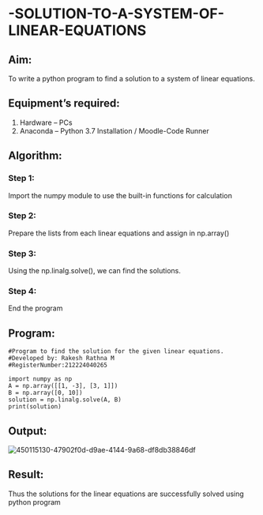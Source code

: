 # -SOLUTION-TO-A-SYSTEM-OF-LINEAR-EQUATIONS
## Aim:
To write a python program to find a solution to a system of linear equations.
## Equipment’s required:
1. 	Hardware – PCs
2. 	Anaconda – Python 3.7 Installation / Moodle-Code Runner
## Algorithm:
### Step 1: 
Import the numpy module to use the built-in functions for calculation
### Step 2: 
Prepare the lists from each linear equations and assign in np.array()
### Step 3: 
Using the np.linalg.solve(), we can find the solutions.
### Step 4: 
End the program
## Program:
```
#Program to find the solution for the given linear equations.
#Developed by: Rakesh Rathna M
#RegisterNumber:212224040265

import numpy as np
A = np.array([[1, -3], [3, 1]])  
B = np.array([0, 10])  
solution = np.linalg.solve(A, B)
print(solution)
```
## Output:
![450115130-47902f0d-d9ae-4144-9a68-df8db38846df](https://github.com/user-attachments/assets/dd0757b4-3270-4c18-957c-fd8d01f5984b)

## Result: 
Thus the solutions for the linear equations are successfully solved using python program


